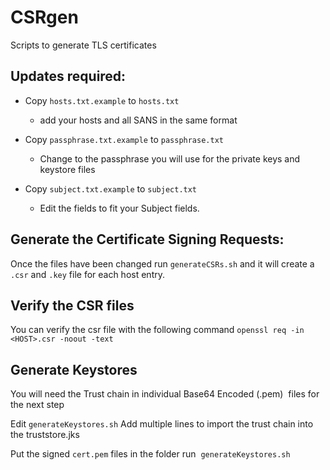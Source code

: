 # CSRgen
Scripts to generate TLS certificates

## Updates required:

* Copy `hosts.txt.example` to `hosts.txt` 
  * add your hosts and all SANS in the same format 
  
* Copy `passphrase.txt.example` to `passphrase.txt`
  * Change to the passphrase you will use for the private keys and keystore files

* Copy `subject.txt.example` to `subject.txt`
  * Edit the fields to fit your Subject fields.

## Generate the Certificate Signing Requests:

Once the files have been changed run `generateCSRs.sh` and it will create a `.csr` and `.key` file for each host entry.

## Verify the CSR files
You can verify the csr file with the following command
`openssl req -in <HOST>.csr -noout -text`

## Generate Keystores
You will need the Trust chain in individual Base64 Encoded (.pem)  files for the next step

Edit `generateKeystores.sh`
Add multiple lines to import the trust chain into the truststore.jks 

Put the signed `cert.pem` files in the folder 
run  `generateKeystores.sh`
